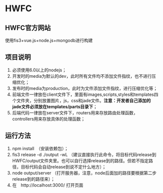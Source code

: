 # HWFC
## HWFC官方网站

使用fis3+vue.js+node.js+mongodb进行构建

## 项目说明
1. 必须使用6.0以上的nodejs；
2. 开发时的media为默认的dev，此时所有文件均不添加文件指纹，也不进行压缩优化；
3. 发布时的media为production，此时为文件添加文件指纹，进行压缩优化等；
4. 前端文件一律放在client文件下，里面有images,scripts,styles和templates四个文件夹，分别放置图片，js，css和jade文件。**注意：开发者自己添加的jade文件必须放在templates/parts目录下**；
5. 后端代码一律放在server文件下，routers用来存放路由处理函数，controllers用来存放具体的处理函数；

## 运行方法
1. npm install　（安装依赖包）；
2. fis3 release -d ./output -wL   （建议直接执行此命令，将目标代码release到HWFC/output文件夹里。也可以自行选择release到的路径。但若不指定路径，目标代码会自动release到说不定什么地方）；
3. node output/server    （打开服务器，注意，node后面加的路径要根据第二步release到的路径来）；
4. 在　http://localhost:3000/  打开页面
